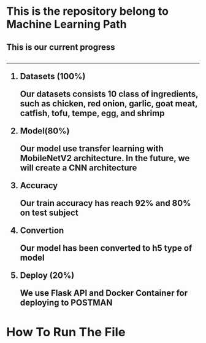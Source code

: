 <h1><b> This is the repository belong to Machine Learning Path </b></h1>

<h2><b>This is our current progress</b><h2>
<hr>
<p>
  <ol>
    <li>
      <b> Datasets (100%)
      <p> Our datasets consists 10 class of ingredients, such as chicken, red onion, garlic, goat meat, catfish, tofu, tempe, egg, and shrimp </p>
    </li>
    <li> 
      <b> Model(80%)
      <p> Our model use transfer learning with MobileNetV2 architecture. In the future, we will create a CNN architecture</p>
    </li>
    <li> 
      <b> Accuracy
      <p> Our train accuracy has reach 92% and 80% on test subject </p>
    </li>
    <li> 
      <b> Convertion
      <p> Our model has been converted to h5 type of model </p>
    </li>
    <li> 
      <b> Deploy (20%)
      <p> We use Flask API and Docker Container for deploying to POSTMAN </p>  
    </li>
  </ol>
</p>

  <h2><b> How To Run The File </b><h2>
